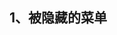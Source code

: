 ## 1、被隐藏的菜单
<!-- {
  "pagePath": "pages/queue/index",
  "iconPath": "images/nav/qh-off.png",
  "selectedIconPath": "images/nav/qh-on.png",
  "text": "取号"
} -->

<!-- i18n/index.js
  // wx.setTabBarItem({
  //   index: 1,
  //   pagePath: "pages/queue/index",
  //   iconPath: "images/nav/qh-off.png",
  //   selectedIconPath: "images/nav/qh-on.png",
  //   text: $t.queue.t
  // }) -->